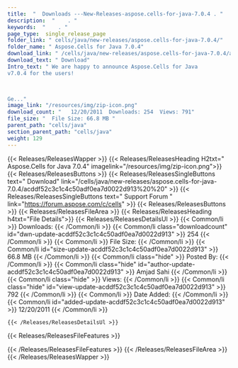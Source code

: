 ```yaml
---
title:  "  Downloads ---New-Releases-aspose.cells-for-java-7.0.4 . " 
description:  "    . " 
keywords:  "    . " 
page_type:  single_release_page
folder_link: " cells/java/new-releases/aspose.cells-for-java-7.0.4/"
folder_name: " Aspose.Cells for Java 7.0.4"
download_link: " /cells/java/new-releases/aspose.cells-for-java-7.0.4/acddf52c3c1c4c50adf0ea7d0022d913"
download_text: " Download"
Intro_text: " We are happy to announce Aspose.Cells for Java
v7.0.4 for the users!

 

Ge..."
image_link: "/resources/img/zip-icon.png"
download_count: "   12/20/2011  Downloads: 254  Views: 791"
file_size: "  File Size: 66.8 MB "
parent_path: "cells/java"
section_parent_path: "cells/java"
weight: 129 
---
```


{{< Releases/ReleasesWapper >}}
  {{< Releases/ReleasesHeading H2txt=" Aspose.Cells for Java 7.0.4" imagelink="/resources/img/zip-icon.png">}}
  {{< Releases/ReleasesButtons >}}
    {{< Releases/ReleasesSingleButtons text=" Download" link="/cells/java/new-releases/aspose.cells-for-java-7.0.4/acddf52c3c1c4c50adf0ea7d0022d913%20%20" >}}
    {{< Releases/ReleasesSingleButtons text=" Support Forum " link="https://forum.aspose.com/c/cells" >}}
  {{< Releases/ReleasesButtons >}}
  {{< Releases/ReleasesFileArea >}}
    {{< Releases/ReleasesHeading h4txt="File Details">}}
    {{< Releases/ReleasesDetailsUl >}}
            {{< Common/li  >}} Downloads: {{< /Common/li >}} 
      {{< Common/li class="downloadcount" id="dwn-update-acddf52c3c1c4c50adf0ea7d0022d913" >}} 254 {{< /Common/li >}} 
      {{< Common/li  >}} File Size: {{< /Common/li >}} 
      {{< Common/li id="size-update-acddf52c3c1c4c50adf0ea7d0022d913" >}} 66.8 MB {{< /Common/li >}} 
      {{< Common/li  class="hide" >}} Posted By: {{< /Common/li >}} 
      {{< Common/li class="hide" id="author-update-acddf52c3c1c4c50adf0ea7d0022d913" >}} Amjad Sahi {{< /Common/li >}} 
      {{< Common/li class="hide"  >}} Views: {{< /Common/li >}} 
      {{< Common/li class="hide" id="view-update-acddf52c3c1c4c50adf0ea7d0022d913" >}} 792 {{< /Common/li >}} 
      {{< Common/li  >}} Date Added: {{< /Common/li >}} 
      {{< Common/li id="added-update-acddf52c3c1c4c50adf0ea7d0022d913" >}} 12/20/2011 {{< /Common/li >}} 

    {{< /Releases/ReleasesDetailsUl >}}

  {{< Releases/ReleasesFileFeatures >}}
      
  {{< /Releases/ReleasesFileFeatures >}}
 {{< /Releases/ReleasesFileArea >}}
{{< /Releases/ReleasesWapper >}}


